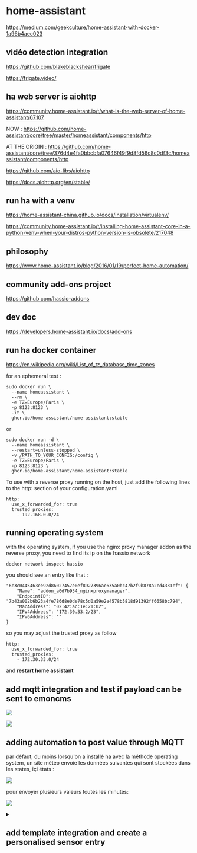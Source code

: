 # home-assistant

https://medium.com/geekculture/home-assistant-with-docker-1a96b4aec023

## vidéo detection integration

https://github.com/blakeblackshear/frigate

https://frigate.video/

## ha web server is aiohttp

https://community.home-assistant.io/t/what-is-the-web-server-of-home-assistant/67107

NOW : https://github.com/home-assistant/core/tree/master/homeassistant/components/http

AT THE ORIGIN : https://github.com/home-assistant/core/tree/376d4e4fa0bbcbfa07646f49f9d8fd56c8c0df3c/homeassistant/components/http

https://github.com/aio-libs/aiohttp

https://docs.aiohttp.org/en/stable/

## run ha with a venv

https://home-assistant-china.github.io/docs/installation/virtualenv/

https://community.home-assistant.io/t/installing-home-assistant-core-in-a-python-venv-when-your-distros-python-version-is-obsolete/217048

## philosophy 

https://www.home-assistant.io/blog/2016/01/19/perfect-home-automation/

## community add-ons project

https://github.com/hassio-addons

## dev doc

https://developers.home-assistant.io/docs/add-ons

## run ha docker container

https://en.wikipedia.org/wiki/List_of_tz_database_time_zones

for an ephemeral test : 

```
sudo docker run \
  --name homeassistant \
  --rm \
  -e TZ=Europe/Paris \
  -p 8123:8123 \
  -it \
  ghcr.io/home-assistant/home-assistant:stable
```
or 
```
sudo docker run -d \
  --name homeassistant \
  --restart=unless-stopped \
  -v /PATH_TO_YOUR_CONFIG:/config \
  -e TZ=Europe/Paris \
  -p 8123:8123 \
  ghcr.io/home-assistant/home-assistant:stable
```
To use with a reverse proxy running on the host, just add the following lines to the http: section of your configuration.yaml

```
http:
  use_x_forwarded_for: true
  trusted_proxies:
    - 192.168.0.0/24
```

## running operating system

with the operating system, if you use the nginx proxy manager addon as the reverse proxy, you need to find its ip on the hassio network

```
docker network inspect hassio
```
you should see an entry like that :
```
"6c3c0445463ee92d86027457e0ef8927396ac635a0bc47b2f9b878a2cd4331cf": {
    "Name": "addon_a0d7b954_nginxproxymanager",
    "EndpointID": "7b43a002b6b23a4fe786d8e0de78c5d0a59e2e4578b5818d91392ff6658bc794",
    "MacAddress": "02:42:ac:1e:21:02",
    "IPv4Address": "172.30.33.2/23",
    "IPv6Address": ""
}
```
so you may adjust the trusted proxy as follow
```
http:
  use_x_forwarded_for: true
  trusted_proxies:
    - 172.30.33.0/24
```
and **restart home assistant**

## add mqtt integration and test if payload can be sent to emoncms

![](https://github.com/dromotherm/sandbox/assets/43913055/28768737-0166-4570-8028-e9beef7b0666)

![](https://github.com/dromotherm/sandbox/assets/43913055/5b4b3cff-ab40-4abc-a36f-cd9767f405a8)

## adding automation to post value through MQTT

par défaut, du moins lorsqu'on a installé ha avec la méthode operating system, un site météo envoie les données suivantes qui sont stockées dans les states, içi états :

![](https://github.com/dromotherm/sandbox/assets/43913055/2acfe4ec-6f43-48c8-87c5-3eb2b5af31cf)

pour envoyer plusieurs valeurs toutes les minutes:

![](https://github.com/dromotherm/sandbox/assets/43913055/54c76219-512c-45c7-bc28-049c839ca2e5)


<details id=1>
<summary><h2>add template integration and create a personalised sensor entry</h2></summary>

on ajoute l'intégration template si on ne l'a pas

![](https://github.com/dromotherm/sandbox/assets/43913055/4275457b-643f-4ba4-9085-710a1cdbeaba)

On crée un capteur en ajoutant une entrée de template

![](https://github.com/dromotherm/sandbox/assets/43913055/216990c1-7d30-4556-b615-b2935588cabd)

![](https://github.com/dromotherm/sandbox/assets/43913055/82ed30e8-8d30-4a3c-9896-0280da39d40a)

![](https://github.com/dromotherm/sandbox/assets/43913055/d2832a97-7232-4420-afc0-30b25388ffa2)

![](https://github.com/dromotherm/sandbox/assets/43913055/793a88b3-1d3e-4e2a-996c-c6340b45f354)

</details>

